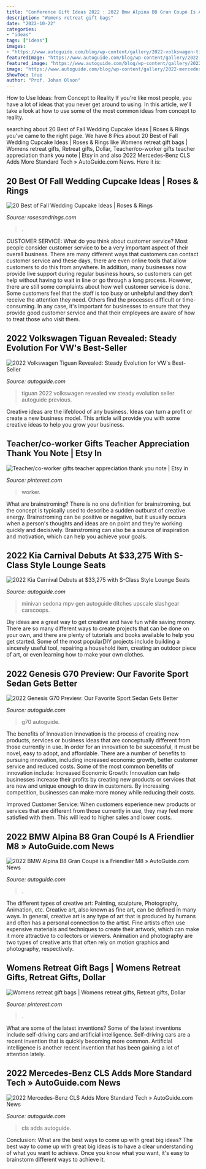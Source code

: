 ```yaml
---
title: "Conference Gift Ideas 2022 : 2022 Bmw Alpina B8 Gran Coupé Is A Friendlier M8 » Autoguide.com News"
description: "Womens retreat gift bags"
date: "2022-10-22"
categories:
- "ideas"
tags: ["ideas"]
images:
- "https://www.autoguide.com/blog/wp-content/gallery/2022-volkswagen-tiguan-euro-spec-2020-07-03/2022-Volkswagen-Tiguan-European-Spec-01.jpg"
featuredImage: "https://www.autoguide.com/blog/wp-content/gallery/2022-mercedes-benz-cls-class-2021-04-06/2022-Mercedes-Benz-CLS-450-17.jpg"
featured_image: "https://www.autoguide.com/blog/wp-content/gallery/2022-volkswagen-tiguan-euro-spec-2020-07-03/2022-Volkswagen-Tiguan-European-Spec-01.jpg"
image: "https://www.autoguide.com/blog/wp-content/gallery/2022-mercedes-benz-cls-class-2021-04-06/2022-Mercedes-Benz-CLS-450-17.jpg"
ShowToc: true
author: "Prof. Johan Olson"
---
```



How to Use Ideas: from Concept to Reality
If you're like most people, you have a lot of ideas that you never get around to using. In this article, we'll take a look at how to use some of the most common ideas from concept to reality.

	

		
searching about 20 Best of Fall Wedding Cupcake Ideas | Roses &amp; Rings you've came to the right page. We have 8 Pics about 20 Best of Fall Wedding Cupcake Ideas | Roses &amp; Rings like Womens retreat gift bags | Womens retreat gifts, Retreat gifts, Dollar, Teacher/co-worker gifts teacher appreciation thank you note | Etsy in and also 2022 Mercedes-Benz CLS Adds More Standard Tech » AutoGuide.com News. Here it is:
		
    
## 20 Best Of Fall Wedding Cupcake Ideas | Roses &amp; Rings

<img loading=lazy src="http://www.rosesandrings.com/wp-content/uploads/2018/01/rustic-fall-wedding-cupcake-e1577027462879.jpg" onerror="this.onerror=null;this.src='https://tse2.mm.bing.net/th?id=OIP.-hchOaRas--OrDKXrqGx-QHaLh&amp;pid=15.1';" alt="20 Best of Fall Wedding Cupcake Ideas | Roses &amp; Rings">

_Source: rosesandrings.com_

>. 

	

CUSTOMER SERVICE: What do you think about customer service?
Most people consider customer service to be a very important aspect of their overall business. There are many different ways that customers can contact customer service and these days, there are even online tools that allow customers to do this from anywhere. In addition, many businesses now provide live support during regular business hours, so customers can get help without having to wait in line or go through a long process.
However, there are still some complaints about how well customer service is done. Some customers feel that the staff is too busy or unhelpful and they don't receive the attention they need. Others find the processes difficult or time-consuming. In any case, it's important for businesses to ensure that they provide good customer service and that their employees are aware of how to treat those who visit them.

    
## 2022 Volkswagen Tiguan Revealed: Steady Evolution For VW&#039;s Best-Seller

<img loading=lazy src="https://www.autoguide.com/blog/wp-content/gallery/2022-volkswagen-tiguan-euro-spec-2020-07-03/2022-Volkswagen-Tiguan-European-Spec-01.jpg" onerror="this.onerror=null;this.src='https://tse1.mm.bing.net/th?id=OIP.5R6UQeRi7wtP4CQj-GOi-wHaEK&amp;pid=15.1';" alt="2022 Volkswagen Tiguan Revealed: Steady Evolution for VW&#039;s Best-Seller">

_Source: autoguide.com_

>tiguan 2022 volkswagen revealed vw steady evolution seller autoguide previous. 

	

Creative ideas are the lifeblood of any business. Ideas can turn a profit or create a new business model. This article will provide you with some creative ideas to help you grow your business.

    
## Teacher/co-worker Gifts Teacher Appreciation Thank You Note | Etsy In

<img loading=lazy src="https://i.pinimg.com/736x/f1/3e/14/f13e14a918d1c6f93102f8490abff7c7.jpg" onerror="this.onerror=null;this.src='https://tse3.mm.bing.net/th?id=OIP.kGxFdRKltIS91ASYqldeQgHaK3&amp;pid=15.1';" alt="Teacher/co-worker gifts teacher appreciation thank you note | Etsy in">

_Source: pinterest.com_

>worker. 

	

What are brainstroming?
There is no one definition for brainstroming, but the concept is typically used to describe a sudden outburst of creative energy. Brainstroming can be positive or negative, but it usually occurs when a person's thoughts and ideas are on point and they're working quickly and decisively. Brainstroming can also be a source of inspiration and motivation, which can help you achieve your goals.

    
## 2022 Kia Carnival Debuts At $33,275 With S-Class Style Lounge Seats

<img loading=lazy src="https://www.autoguide.com/blog/wp-content/gallery/2022-kia-carnival-reveal/2022-Kia-Carnival-Reveal-6.jpg" onerror="this.onerror=null;this.src='https://tse4.mm.bing.net/th?id=OIP.tOkO6Kv6HlogpjrGx1hoXwHaE8&amp;pid=15.1';" alt="2022 Kia Carnival Debuts at $33,275 with S-Class Style Lounge Seats">

_Source: autoguide.com_

>minivan sedona mpv gen autoguide ditches upscale slashgear carscoops. 

	

Diy ideas are a great way to get creative and have fun while saving money. There are so many different ways to create projects that can be done on your own, and there are plenty of tutorials and books available to help you get started. Some of the most popularDIY projects include building a sincerely useful tool, repairing a household item, creating an outdoor piece of art, or even learning how to make your own clothes.

    
## 2022 Genesis G70 Preview: Our Favorite Sport Sedan Gets Better

<img loading=lazy src="https://www.autoguide.com/blog/wp-content/gallery/2022-genesis-g70-preview-2021-03-26/2022-Genesis-G70-Preview-09.jpg" onerror="this.onerror=null;this.src='https://tse1.mm.bing.net/th?id=OIP.ADct3ICV1JuuDfCH8WBragHaE8&amp;pid=15.1';" alt="2022 Genesis G70 Preview: Our Favorite Sport Sedan Gets Better">

_Source: autoguide.com_

>g70 autoguide. 

	

The benefits of Innovation
Innovation is the process of creating new products, services or business ideas that are conceptually different from those currently in use. In order for an innovation to be successful, it must be novel, easy to adopt, and affordable. There are a number of benefits to pursuing innovation, including increased economic growth, better customer service and reduced costs. Some of the most common benefits of innovation include: 
Increased Economic Growth: Innovation can help businesses increase their profits by creating new products or services that are new and unique enough to draw in customers. By increasing competition, businesses can make more money while reducing their costs.

Improved Customer Service: When customers experience new products or services that are different from those currently in use, they may feel more satisfied with them. This will lead to higher sales and lower costs.

    
## 2022 BMW Alpina B8 Gran Coupé Is A Friendlier M8 » AutoGuide.com News

<img loading=lazy src="https://www.autoguide.com/blog/wp-content/gallery/2022-bmw-alpina-b8-gran-coupe-2021-03-24/2022-BMW-Alpina-B8-Gran-Coupe-22.jpg" onerror="this.onerror=null;this.src='https://tse4.mm.bing.net/th?id=OIP.-WigY8Xxdw1tva_G9V1aqQHaE8&amp;pid=15.1';" alt="2022 BMW Alpina B8 Gran Coupé is a Friendlier M8 » AutoGuide.com News">

_Source: autoguide.com_

>. 

	

The different types of creative art: Painting, sculpture, Photography, Animation, etc.
Creative art, also known as fine art, can be defined in many ways. In general, creative art is any type of art that is produced by humans and often has a personal connection to the artist. Fine artists often use expensive materials and techniques to create their artwork, which can make it more attractive to collectors or viewers. Animation and photography are two types of creative arts that often rely on motion graphics and photography, respectively.

    
## Womens Retreat Gift Bags | Womens Retreat Gifts, Retreat Gifts, Dollar

<img loading=lazy src="https://i.pinimg.com/736x/62/c1/e9/62c1e9a36c1719c1e2714a745689c0ec.jpg" onerror="this.onerror=null;this.src='https://tse4.mm.bing.net/th?id=OIP.NTTfCtD-am-w-rkrO7tiQwHaJ3&amp;pid=15.1';" alt="Womens retreat gift bags | Womens retreat gifts, Retreat gifts, Dollar">

_Source: pinterest.com_

>. 

	

What are some of the latest inventions?
Some of the latest inventions include self-driving cars and artificial intelligence. Self-driving cars are a recent invention that is quickly becoming more common. Artificial intelligence is another recent invention that has been gaining a lot of attention lately.

    
## 2022 Mercedes-Benz CLS Adds More Standard Tech » AutoGuide.com News

<img loading=lazy src="https://www.autoguide.com/blog/wp-content/gallery/2022-mercedes-benz-cls-class-2021-04-06/2022-Mercedes-Benz-CLS-450-17.jpg" onerror="this.onerror=null;this.src='https://tse2.mm.bing.net/th?id=OIP.zjQJeVNdwG4ecM_sW92F5AHaE8&amp;pid=15.1';" alt="2022 Mercedes-Benz CLS Adds More Standard Tech » AutoGuide.com News">

_Source: autoguide.com_

>cls adds autoguide. 

	

Conclusion: What are the best ways to come up with great big ideas?
The best way to come up with great big ideas is to have a clear understanding of what you want to achieve. Once you know what you want, it's easy to brainstorm different ways to achieve it.

